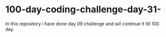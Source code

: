 # 100-day-coding-challenge-day-31-
In this repository i have  done day 09 challenge and wil continue it till 100 day.
